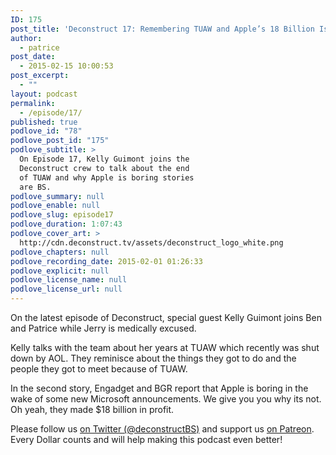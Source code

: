 ```yaml
---
ID: 175
post_title: 'Deconstruct 17: Remembering TUAW and Apple’s 18 Billion Is Boring'
author:
  - patrice
post_date:
  - 2015-02-15 10:00:53
post_excerpt:
  - ""
layout: podcast
permalink:
  - /episode/17/
published: true
podlove_id: "78"
podlove_post_id: "175"
podlove_subtitle: >
  On Episode 17, Kelly Guimont joins the
  Deconstruct crew to talk about the end
  of TUAW and why Apple is boring stories
  are BS.
podlove_summary: null
podlove_enable: null
podlove_slug: episode17
podlove_duration: 1:07:43
podlove_cover_art: >
  http://cdn.deconstruct.tv/assets/deconstruct_logo_white.png
podlove_chapters: null
podlove_recording_date: 2015-02-01 01:26:33
podlove_explicit: null
podlove_license_name: null
podlove_license_url: null
---
```

<p>On the latest episode of Deconstruct, special guest Kelly Guimont joins Ben and Patrice while Jerry is medically excused.  </p>
<p>
Kelly talks with the team about her years at TUAW which recently was shut down by AOL.  They reminisce about the things they got to do and the people they got to meet because of TUAW.</p>
<p>
In the second story, Engadget and BGR report that Apple is boring in the wake of some new Microsoft announcements.  We give you you why its not. Oh yeah, they made $18 billion in profit.
</p>
<p>
Please follow us <a href="http://twitter.com/deconstructBS">on Twitter (@deconstructBS)</a> and support us <a href="http://patreon.com/deconstruct">on Patreon</a>. Every Dollar counts and will help making this podcast even better!
</p>